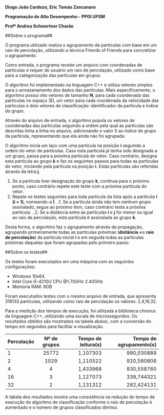 ﻿**Diogo João Cardozo, Eric Tomás Zancanaro**


**Programação de Alto Desempenho - PPGI UFSM**


**Profª Andrea Schwertner Charão**




##Sobre o programa##


O programa utilizado realiza o agrupamento de partículas com base em um raio de percolação, utilizando a técnica Friends of Friends para concretizar o agrupamento.


Como entrada, o programa recebe um arquivo com coordenadas de partículas e requer do usuário um raio de percolação, utilizado como base para a categorização das partículas em grupos.


O algoritmo foi implementado na linguagem C++ e utiliza vetores simples para o armazenamento dos dados das partículas. Mais especificamente, o algoritmo possui oito vetores de tamanho **N**, para cada coordenada das partículas no espaço 3D, um vetor para cada coordenada da velocidade das partículas e dois vetores de classificação: identificador da partícula e índice do grupo.


Através do arquivo de entrada, o algoritmo popula os vetores de coordenadas das partículas seguindo a ordem pela qual as partículas são descritas linha a linha no arquivo, adicionando o valor 0 ao índice de grupo da partícula, representando que ela ainda não foi agrupada.


O algoritmo inicia um laço com uma partícula na posição **i** seguindo a ordem do vetor de partículas. Caso esta partícula já tenha sido designada a um grupo, passa para a próxima partícula do vetor. Caso contrário, designa esta partícula ao grupo **k** e faz os seguintes passos para todas as partículas do vetor, iniciando pela partícula na posição **i**. Estas partículas são referidas através da letra **j**. 


 1. Se a partícula tiver designação do grupo **k**, continua para o próximo ponto, caso contrário repete este teste com a próxima partícula do vetor.
 2. Repete os testes seguintes para toda partícula da lista após a partícula **i (i + 1)**, nomeando-a **l**.
..1.  Se a partícula ainda não tem nenhum grupo assinalado, segue ao próximo item, caso contrário testa a próxima partícula.
 ..2. Se a distância entre as partículas **i** e **j** for menor ou igual ao raio de percolação, esta partícula é assinalada ao grupo **k**.


Desta forma, o algoritmo faz o agrupamento através da propagação, agrupando primeiramente todas as partículas próximas (**distância <= raio de percolação**) da partícula inicial **i** e em seguida todas as partículas próximas daquelas que foram agrupadas pelo primeiro passo.


##Sobre os testes##                


Os testes foram executados em uma máquina com as seguintes configurações:


- Windows 10x64.
- Intel Core i5-4210U CPU @1.70GHz 2.40GHz
- Memória RAM: 8GB


Foram executados testes com o mesmo arquivo de entrada, que apresenta 318133 partículas, utilizando como raio de percolação os valores: 2,4,16,32.


Para a medição dos tempos de execução, foi utilizada a biblioteca *chronus* da linguagem C++, utilizando uma escala de microssegundos. Os resultados obtidos são mostrados na tabela abaixo, com a conversão do tempo em segundos para facilitar a visualização.


| Percolação | Nº de grupos | Tempo de leitura(s)  | Tempo de agrupamento(s) |
| -------------- |:-----------------:| -----------------------:|-------------------------------:|
| 1                 | 25772            |  1,107303              |   990,030889 |
| 2                 | 1029              |  1,110522              |   920,580808 |
| 4                 | 4                    |  1,433968              |   830,558760 |
| 16               | 3                    |  1,127073              |   339,744321 |
| 32               |  2                   |  1,131312              |   282,424131 |


A tabela dos resultados mostra uma consistência na redução do tempo de execução do algoritmo de classificação conforme o raio de percolação é aumentado e o número de grupos classificados diminui.